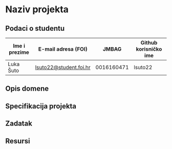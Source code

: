 # Naziv projekta


## Podaci o studentu


Ime i prezime | E-mail adresa (FOI) | JMBAG | Github korisničko ime
------------  | ------------------- | ----- | ---------------------
Luka Šuto | lsuto22@student.foi.hr | 0016160471 | lsuto22


## Opis domene


## Specifikacija projekta


## Zadatak


## Resursi

